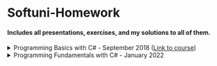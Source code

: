 # Softuni-Homework

#### Includes all presentations, exercises, and my solutions to all of them.

<details>
    <summary>Programming Basics with C# - September 2018 (<a href="https://softuni.bg/trainings/2073/programming-basics-with-csharp-september-2018">Link to course</a>)</summary>
        <ol>
            <li><a href="https://github.com/neverlink/Softuni-Homework/tree/master/01.%20Programming%20Basics/01%20-%20First%20Steps%20in%20Coding">First Steps in Coding</a></li>
            <li><a href="https://github.com/neverlink/Softuni-Homework/tree/master/01.%20Programming%20Basics/02%20-%20Simple%20Calculations">Simple Operations and Calculations</a></li>
            <li><a href="https://github.com/neverlink/Softuni-Homework/tree/master/01.%20Programming%20Basics/03%20-%20Simple%20Operations%20and%20Calculations%20-%20Exercise">Simple Operations and Calculations - Exercise</a></li>
            <li><a href="https://github.com/neverlink/Softuni-Homework/tree/master/01.%20Programming%20Basics/04%20-%20Conditional%20Statements">Conditional Statements</a></li>
            <li><a href="https://github.com/neverlink/Softuni-Homework/tree/master/01.%20Programming%20Basics/05%20-%20Conditional%20Statements%20-%20Exercise">Conditional Statements - Exercise</a></li>
            <li><a href="https://github.com/neverlink/Softuni-Homework/tree/master/01.%20Programming%20Basics/06%20-%20Nested%20Conditional%20Statements">Nested Conditional Statements</a></li>
            <li><a href="https://github.com/neverlink/Softuni-Homework/tree/master/01.%20Programming%20Basics/07%20-%20Nested%20Conditional%20Statements%20-%20Exercise">Nested Conditional Statements - Exercise</a></li>
            <li><a href="https://github.com/neverlink/Softuni-Homework/tree/master/01.%20Programming%20Basics/08%20-%20While%20Loop">While Loop</a></li>
            <li><a href="https://github.com/neverlink/Softuni-Homework/tree/master/01.%20Programming%20Basics/09%20-%20While-Loop%20-%20Exercise">While Loop - Exercise</a></li>
            <li><a href="https://github.com/neverlink/Softuni-Homework/tree/master/01.%20Programming%20Basics/10%20-%20For-Loop">For Loop</a></li>
            <li><a href="https://github.com/neverlink/Softuni-Homework/tree/master/01.%20Programming%20Basics/11%20-%20For-Loop%20-%20Exercise">For Loop - Exercise</a></li>
            <li><a href="https://github.com/neverlink/Softuni-Homework/tree/master/01.%20Programming%20Basics/12%20-%20Nested%20Loops">Nested Loops</a></li>
            <li><a href="https://github.com/neverlink/Softuni-Homework/tree/master/01.%20Programming%20Basics/13%20-%20Nested%20Loops%20-%20Exercise">Nested Loops - Exercise</a></li>
            <li><a href="https://github.com/neverlink/Softuni-Homework/tree/master/01.%20Programming%20Basics/14%20-%20Exam%20Preparation">Exam Preparation</a></li>
            <li><a href="https://github.com/neverlink/Softuni-Homework/tree/master/01.%20Programming%20Basics/15%20-%20Programming%20Basics%20Sample%20Exam%20-%2028%20October%202018">Programming Basics Sample Exam - 28 October 2018</a></li>
            <li><a href="https://github.com/neverlink/Softuni-Homework/tree/master/01.%20Programming%20Basics/16%20-%20Programming%20Basics%20Online%20Exam%20-%203%20and%204%20November%202018">Programming Basics Online Exam - 3 and 4 November 2018</a></li>
        </ol>
</details>
<details>
    <summary>Programming Fundamentals with C# - January 2022</summary>
    <ul><li>Soon™</li></ul>
</details>
